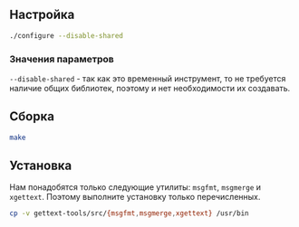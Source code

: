 <package-info :package="package" showsbu></package-info>

<script>
		new Vue({
		el: '#main',
		data: { package: {} },
		mounted: function () {
				this.getPackage('gettext');
		},
		methods: {
			getPackage: function(name) {
					getPackage(name)
					.then(response => this.package = response);
			},
		}
  })
</script>

## Настройка

```bash
./configure --disable-shared
```

### Значения параметров

`--disable-shared` - так как это временный инструмент, то не требуется наличие общих библиотек, поэтому и нет необходимости их создавать.

## Сборка

```bash
make
```

## Установка

Нам понадобятся только следующие утилиты: `msgfmt`, `msgmerge` и `xgettext`. Поэтому выполните установку только перечисленных.

```bash
cp -v gettext-tools/src/{msgfmt,msgmerge,xgettext} /usr/bin
```
